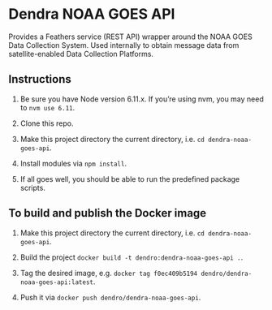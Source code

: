 # Dendra NOAA GOES API

Provides a Feathers service (REST API) wrapper around the NOAA GOES Data Collection System. Used internally to obtain message data from satellite-enabled Data Collection Platforms.


## Instructions

1. Be sure you have Node version 6.11.x. If you’re using nvm, you may need to `nvm use 6.11`.

2. Clone this repo.

3. Make this project directory the current directory, i.e. `cd dendra-noaa-goes-api`.

4. Install modules via `npm install`.

5. If all goes well, you should be able to run the predefined package scripts.


## To build and publish the Docker image

1. Make this project directory the current directory, i.e. `cd dendra-noaa-goes-api`.

2. Build the project `docker build -t dendro:dendra-noaa-goes-api .`.

3. Tag the desired image, e.g. `docker tag f0ec409b5194 dendro/dendra-noaa-goes-api:latest`.

4. Push it via `docker push dendro/dendra-noaa-goes-api`.
